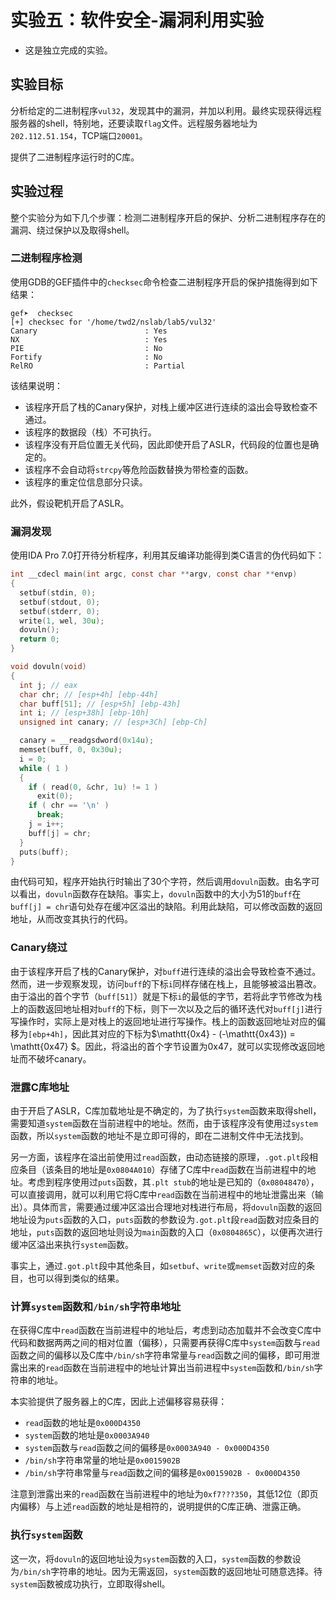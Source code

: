 # 实验五：软件安全-漏洞利用实验

- 这是独立完成的实验。

## 实验目标

分析给定的二进制程序`vul32`，发现其中的漏洞，并加以利用。最终实现获得远程服务器的shell，特别地，还要读取`flag`文件。远程服务器地址为`202.112.51.154`，TCP端口`20001`。

提供了二进制程序运行时的C库。

## 实验过程

整个实验分为如下几个步骤：检测二进制程序开启的保护、分析二进制程序存在的漏洞、绕过保护以及取得shell。

### 二进制程序检测

使用GDB的GEF插件中的`checksec`命令检查二进制程序开启的保护措施得到如下结果：

```
gef➤  checksec
[+] checksec for '/home/twd2/nslab/lab5/vul32'
Canary                        : Yes
NX                            : Yes
PIE                           : No
Fortify                       : No
RelRO                         : Partial
```

该结果说明：

* 该程序开启了栈的Canary保护，对栈上缓冲区进行连续的溢出会导致检查不通过。
* 该程序的数据段（栈）不可执行。
* 该程序没有开启位置无关代码，因此即使开启了ASLR，代码段的位置也是确定的。
* 该程序不会自动将`strcpy`等危险函数替换为带检查的函数。
* 该程序的重定位信息部分只读。

此外，假设靶机开启了ASLR。

### 漏洞发现

使用IDA Pro 7.0打开待分析程序，利用其反编译功能得到类C语言的伪代码如下：

```c
int __cdecl main(int argc, const char **argv, const char **envp)
{
  setbuf(stdin, 0);
  setbuf(stdout, 0);
  setbuf(stderr, 0);
  write(1, wel, 30u);
  dovuln();
  return 0;
}
```

```c
void dovuln(void)
{
  int j; // eax
  char chr; // [esp+4h] [ebp-44h]
  char buff[51]; // [esp+5h] [ebp-43h]
  int i; // [esp+38h] [ebp-10h]
  unsigned int canary; // [esp+3Ch] [ebp-Ch]

  canary = __readgsdword(0x14u);
  memset(buff, 0, 0x30u);
  i = 0;
  while ( 1 )
  {
    if ( read(0, &chr, 1u) != 1 )
      exit(0);
    if ( chr == '\n' )
      break;
    j = i++;
    buff[j] = chr;
  }
  puts(buff);
}
```

由代码可知，程序开始执行时输出了30个字符，然后调用`dovuln`函数。由名字可以看出，`dovuln`函数存在缺陷。事实上，`dovuln`函数中的大小为51的`buff`在`buff[j] = chr`语句处存在缓冲区溢出的缺陷。利用此缺陷，可以修改函数的返回地址，从而改变其执行的代码。

### Canary绕过

由于该程序开启了栈的Canary保护，对`buff`进行连续的溢出会导致检查不通过。然而，进一步观察发现，访问`buff`的下标`i`同样存储在栈上，且能够被溢出篡改。由于溢出的首个字节（`buff[51]`）就是下标`i`的最低的字节，若将此字节修改为栈上的函数返回地址相对`buff`的下标，则下一次以及之后的循环迭代对`buff[j]`进行写操作时，实际上是对栈上的返回地址进行写操作。栈上的函数返回地址对应的偏移为`[ebp+4h]`，因此其对应的下标为$\mathtt{0x4} - (-\mathtt{0x43}) = \mathtt{0x47} $。因此，将溢出的首个字节设置为0x47，就可以实现修改返回地址而不破坏canary。

### 泄露C库地址

由于开启了ASLR，C库加载地址是不确定的，为了执行`system`函数来取得shell，需要知道`system`函数在当前进程中的地址。然而，由于该程序没有使用过`system`函数，所以`system`函数的地址不是立即可得的，即在二进制文件中无法找到。

另一方面，该程序在溢出前使用过`read`函数，由动态链接的原理，`.got.plt`段相应条目（该条目的地址是`0x0804A010`）存储了C库中`read`函数在当前进程中的地址。考虑到程序使用过`puts`函数，其`.plt stub`的地址是已知的（`0x08048470`），可以直接调用，就可以利用它将C库中`read`函数在当前进程中的地址泄露出来（输出）。具体而言，需要通过缓冲区溢出合理地对栈进行布局，将`dovuln`函数的返回地址设为`puts`函数的入口，`puts`函数的参数设为`.got.plt`段`read`函数对应条目的地址，`puts`函数的返回地址则设为`main`函数的入口（`0x0804865C`），以便再次进行缓冲区溢出来执行`system`函数。

事实上，通过`.got.plt`段中其他条目，如`setbuf`、`write`或`memset`函数对应的条目，也可以得到类似的结果。

### 计算`system`函数和`/bin/sh`字符串地址

在获得C库中`read`函数在当前进程中的地址后，考虑到动态加载并不会改变C库中代码和数据两两之间的相对位置（偏移），只需要再获得C库中`system`函数与`read`函数之间的偏移以及C库中`/bin/sh`字符串常量与`read`函数之间的偏移，即可用泄露出来的`read`函数在当前进程中的地址计算出当前进程中`system`函数和`/bin/sh`字符串的地址。

本实验提供了服务器上的C库，因此上述偏移容易获得：

* `read`函数的地址是`0x000D4350`
* `system`函数的地址是`0x0003A940`
* `system`函数与`read`函数之间的偏移是`0x0003A940 - 0x000D4350`
* `/bin/sh`字符串常量的地址是`0x0015902B`
* `/bin/sh`字符串常量与`read`函数之间的偏移是`0x0015902B - 0x000D4350`

注意到泄露出来的`read`函数在当前进程中的地址为`0xf7???350`，其低12位（即页内偏移）与上述`read`函数的地址是相符的，说明提供的C库正确、泄露正确。

### 执行`system`函数

这一次，将`dovuln`的返回地址设为`system`函数的入口，`system`函数的参数设为`/bin/sh`字符串的地址。因为无需返回，`system`函数的返回地址可随意选择。待`system`函数被成功执行，立即取得shell。

